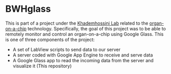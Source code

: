 BWHglass
========

This is part of a project under the [Khademhossini Lab](http://www.tissueeng.net/lab/) related to the [organ-on-a-chip](http://www.tissueeng.net/lab/papers/1-s2.0-S0168365914002958-main.pdf) technology. Specifically, the goal of this project was to be able to remotely monitor and control an organ-on-a-chip using Google Glass. This is one of three components of the project:
- A set of LabView scripts to send data to our server
- A server coded with Google App Engine to receive and serve data
- A Google Glass app to read the incoming data from the server and visualize it (This repository)